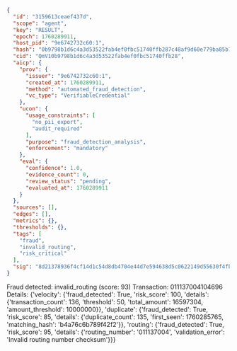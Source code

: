 ```json
{
  "id": "3159613ceaef437d",
  "scope": "agent",
  "key": "RESULT",
  "epoch": 1760289911,
  "host_pid": "9e6742732c60:1",
  "hash": "0b9798b1d6c4a3d53522fab4ef0fbc51740ffb287c48af9d60e779ba85b77a08",
  "cid": "QmV10b9798b1d6c4a3d53522fab4ef0fbc51740ffb28",
  "aicp": {
    "prov": {
      "issuer": "9e6742732c60:1",
      "created_at": 1760289911,
      "method": "automated_fraud_detection",
      "vc_type": "VerifiableCredential"
    },
    "ucon": {
      "usage_constraints": [
        "no_pii_export",
        "audit_required"
      ],
      "purpose": "fraud_detection_analysis",
      "enforcement": "mandatory"
    },
    "eval": {
      "confidence": 1.0,
      "evidence_count": 0,
      "review_status": "pending",
      "evaluated_at": 1760289911
    }
  },
  "sources": [],
  "edges": [],
  "metrics": {},
  "thresholds": {},
  "tags": [
    "fraud",
    "invalid_routing",
    "risk_critical"
  ],
  "sig": "8d21378936f4cf14d1c54d8db4704e44d7e594638d5c0622149d55630f4fb8df"
}
```

Fraud detected: invalid_routing (score: 93)
Transaction: 011137004104696
Details: {'velocity': {'fraud_detected': True, 'risk_score': 100, 'details': {'transaction_count': 136, 'threshold': 50, 'total_amount': 16597304, 'amount_threshold': 10000000}}, 'duplicate': {'fraud_detected': True, 'risk_score': 85, 'details': {'duplicate_count': 135, 'first_seen': 1760285765, 'matching_hash': 'b4a76c6b789f42f2'}}, 'routing': {'fraud_detected': True, 'risk_score': 95, 'details': {'routing_number': '011137004', 'validation_error': 'Invalid routing number checksum'}}}